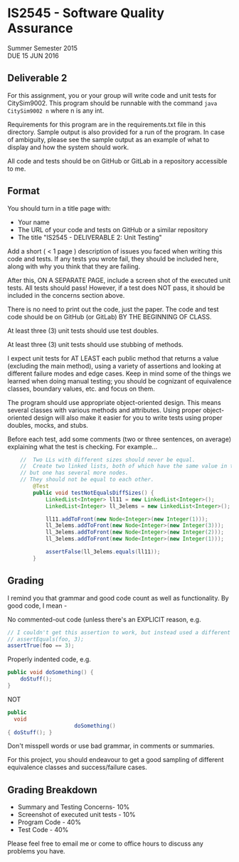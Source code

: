 # IS2545 - Software Quality Assurance
Summer Semester 2015  
DUE 15 JUN 2016

## Deliverable 2

For this assignment, you or your group will write code and unit tests for CitySim9002.  This program should be runnable with the command `java CitySim9002 n` where n is any int.

Requirements for this program are in the requirements.txt file in this directory.  Sample output is also provided for a run of the program.  In case of ambiguity, please see the sample output as an example of what to display and how the system should work.

All code and tests should be on GitHub or GitLab in a repository accessible to me.

## Format
You should turn in a title page with:
* Your name
* The URL of your code and tests on GitHub or a similar repository
* The title "IS2545 - DELIVERABLE 2: Unit Testing"


Add a short ( < 1 page ) description of issues you faced when writing this code and tests.  If any tests you wrote fail, they should be included here, along with why you think that they are failing.

After this, ON A SEPARATE PAGE, include a screen shot of the executed unit tests.  All tests should pass!  However, if a test does NOT pass, it should be included in the concerns section above.

There is no need to print out the code, just the paper.  The code and test code should be on GitHub (or GitLab) BY THE BEGINNING OF CLASS.

At least three (3) unit tests should use test doubles.

At least three (3) unit tests should use stubbing of methods.

I expect unit tests for AT LEAST each public method that returns a value (excluding the main method), using a variety of assertions and looking at different failure modes and edge cases.  Keep in mind some of the things we learned when doing manual testing; you should be cognizant of equivalence classes, boundary values, etc. and focus on them.

The program should use appropriate object-oriented design.  This means several classes with various methods and attributes.  Using proper object-oriented design will also make it easier for you to write tests using proper doubles, mocks, and stubs.

Before each test, add some comments (two or three sentences, on average) explaining what the test is checking.  For example...

```java
	//  Two LLs with different sizes should never be equal.
	//  Create two linked lists, both of which have the same value in the initial node,
	// but one has several more nodes. 
	// They should not be equal to each other.
		@Test
		public void testNotEqualsDiffSizes() {
			LinkedList<Integer> ll11 = new LinkedList<Integer>();
			LinkedList<Integer> ll_3elems = new LinkedList<Integer>();

			ll11.addToFront(new Node<Integer>(new Integer(1)));
			ll_3elems.addToFront(new Node<Integer>(new Integer(3)));
			ll_3elems.addToFront(new Node<Integer>(new Integer(2)));
			ll_3elems.addToFront(new Node<Integer>(new Integer(1)));

			assertFalse(ll_3elems.equals(ll11));
		}
```

## Grading
I remind you that grammar and good code count as well as functionality.  By good code, I mean -

No commented-out code (unless there's an EXPLICIT reason, e.g.
```java
// I couldn't get this assertion to work, but instead used a different assertion, below
// assertEquals(foo, 3);
assertTrue(foo == 3);
```

Properly indented code, e.g.
```java
public void doSomething() {
    doStuff();
}
```
NOT
```java
public
  void
                     doSomething()
{ doStuff(); }
```

Don't misspell words or use bad grammar, in comments or summaries.

For this project, you should endeavour to get a good sampling of different equivalence classes and success/failure cases.

## Grading Breakdown
* Summary and Testing Concerns- 10%
* Screenshot of executed unit tests - 10%
* Program Code - 40%
* Test Code - 40%

Please feel free to email me or come to office hours to discuss any problems you have. 
 